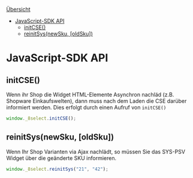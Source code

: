 <!-- START doctoc generated TOC please keep comment here to allow auto update -->
<!-- DON'T EDIT THIS SECTION, INSTEAD RE-RUN doctoc TO UPDATE -->
[Übersicht](https://docs.8select.io/CSE-integration-manual/)

- [JavaScript-SDK API](#javascript-sdk-api)
  - [initCSE()](#initcse)
  - [reinitSys(newSku, [oldSku])](#reinitsysnewsku-oldsku)

<!-- END doctoc generated TOC please keep comment here to allow auto update -->

# JavaScript-SDK API

## initCSE()

Wenn ihr Shop die Widget HTML-Elemente Asynchron nachläd (z.B. Shopware Einkaufswelten), dann muss nach dem Laden die CSE darüber informiert werden. Dies erfolgt durch einen Aufruf von `initCSE()`

```javascript
window._8select.initCSE();
```

## reinitSys(newSku, [oldSku])

Wenn Ihr Shop Varianten via Ajax nachlädt, so müssen Sie das SYS-PSV Widget über die geänderte SKU informieren.

```javascript
window._8select.reinitSys("21", "42");
```
